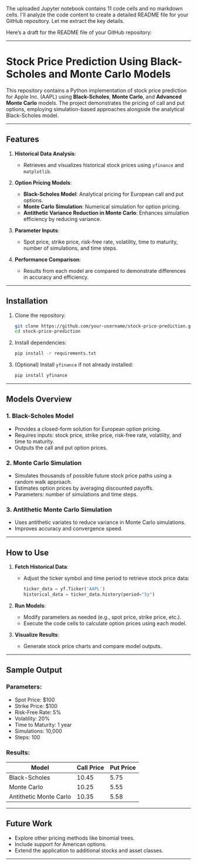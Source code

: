 The uploaded Jupyter notebook contains 11 code cells and no markdown cells. I'll analyze the code content to create a detailed README file for your GitHub repository. Let me extract the key details.

Here’s a draft for the README file of your GitHub repository:

---

# Stock Price Prediction Using Black-Scholes and Monte Carlo Models

This repository contains a Python implementation of stock price prediction for Apple Inc. (AAPL) using **Black-Scholes**, **Monte Carlo**, and **Advanced Monte Carlo** models. The project demonstrates the pricing of call and put options, employing simulation-based approaches alongside the analytical Black-Scholes model.

---

## Features

1. **Historical Data Analysis**:
   - Retrieves and visualizes historical stock prices using `yfinance` and `matplotlib`.

2. **Option Pricing Models**:
   - **Black-Scholes Model**: Analytical pricing for European call and put options.
   - **Monte Carlo Simulation**: Numerical simulation for option pricing.
   - **Antithetic Variance Reduction in Monte Carlo**: Enhances simulation efficiency by reducing variance.

3. **Parameter Inputs**:
   - Spot price, strike price, risk-free rate, volatility, time to maturity, number of simulations, and time steps.

4. **Performance Comparison**:
   - Results from each model are compared to demonstrate differences in accuracy and efficiency.

---

## Installation

1. Clone the repository:
   ```bash
   git clone https://github.com/your-username/stock-price-prediction.git
   cd stock-price-prediction
   ```

2. Install dependencies:
   ```bash
   pip install -r requirements.txt
   ```

3. (Optional) Install `yfinance` if not already installed:
   ```bash
   pip install yfinance
   ```

---

## Models Overview

### 1. Black-Scholes Model
   - Provides a closed-form solution for European option pricing.
   - Requires inputs: stock price, strike price, risk-free rate, volatility, and time to maturity.
   - Outputs the call and put option prices.

### 2. Monte Carlo Simulation
   - Simulates thousands of possible future stock price paths using a random walk approach.
   - Estimates option prices by averaging discounted payoffs.
   - Parameters: number of simulations and time steps.

### 3. Antithetic Monte Carlo Simulation
   - Uses antithetic variates to reduce variance in Monte Carlo simulations.
   - Improves accuracy and convergence speed.

---

## How to Use

1. **Fetch Historical Data**:
   - Adjust the ticker symbol and time period to retrieve stock price data:
     ```python
     ticker_data = yf.Ticker('AAPL')
     historical_data = ticker_data.history(period="5y")
     ```

2. **Run Models**:
   - Modify parameters as needed (e.g., spot price, strike price, etc.).
   - Execute the code cells to calculate option prices using each model.

3. **Visualize Results**:
   - Generate stock price charts and compare model outputs.

---

## Sample Output

### Parameters:
- Spot Price: $100
- Strike Price: $100
- Risk-Free Rate: 5%
- Volatility: 20%
- Time to Maturity: 1 year
- Simulations: 10,000
- Steps: 100

### Results:
| Model                    | Call Price | Put Price |
|---------------------------|------------|-----------|
| Black-Scholes            | 10.45      | 5.75      |
| Monte Carlo              | 10.25      | 5.55      |
| Antithetic Monte Carlo   | 10.35      | 5.58      |

---

## Future Work
- Explore other pricing methods like binomial trees.
- Include support for American options.
- Extend the application to additional stocks and asset classes.

---
